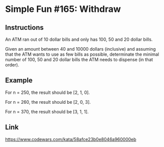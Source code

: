 # Simple Fun #165: Withdraw

## Instructions

An ATM ran out of 10 dollar bills and only has 100, 50 and 20 dollar bills.

Given an amount between 40 and 10000 dollars (inclusive) and assuming that the ATM wants to use as few bills as possible, determinate the minimal number of 100, 50 and 20 dollar bills the ATM needs to dispense (in that order).

## Example

For n = 250, the result should be [2, 1, 0].

For n = 260, the result should be [2, 0, 3].

For n = 370, the result should be [3, 1, 1].

## Link

<https://www.codewars.com/kata/58afce23b0e8046a960000eb>
